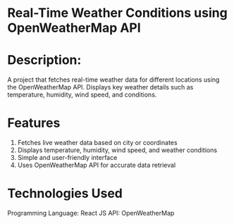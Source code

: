 # Real-Time Weather Conditions using OpenWeatherMap API

# Description:
A project that fetches real-time weather data for different locations using the OpenWeatherMap API. Displays key weather details such as temperature, humidity, wind speed, and conditions.

# Features
1. Fetches live weather data based on city or coordinates
2. Displays temperature, humidity, wind speed, and weather conditions
3. Simple and user-friendly interface
4. Uses OpenWeatherMap API for accurate data retrieval

# Technologies Used
Programming Language: React JS
API: OpenWeatherMap
